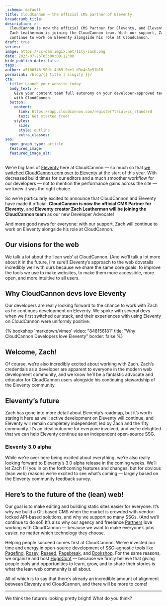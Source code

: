 ```yaml
---
_schema: default
title: CloudCannon — the official CMS partner of Eleventy
breadcrumb_title:
description: >-
  CloudCannon is now the official CMS Partner for Eleventy, and Eleventy creator
  Zach Leatherman is joining the CloudCannon team. With our support, Zach will
  continue to work on Eleventy alongside his role at CloudCannon.
draft: true
series:
image: https://cc-dam.imgix.net/11ty-zach.png
date: 2023-07-26T05:00:00+12:00
hide_publish_date: false
tags:
author: a5f00346-90df-4d69-9ce1-d9e4c8e51b10
permalink: /blog/{{ title | slugify }}/
cta:
  title: Launch your website today
  body_text: >-
    Give your content team full autonomy on your developer-approved tech stack
    with CloudCannon.
  button:
    content:
      link: https://app.cloudcannon.com/register?trial=cc_standard
      text: Get started free!
    styles:
      size:
      style: outline
      extra_classes:
seo:
  open_graph_type: article
  featured_image:
  featured_image_alt:
---
```

We’re big fans of <a target="_blank" rel="noopener" href="https://cloudcannon.com/eleventy-cms/">Eleventy</a> here at CloudCannon — so much so that <a target="_blank" rel="noopener" href="https://cloudcannon.com/blog/cloudcannon-com-is-now-built-with-eleventy/">we switched CloudCannon.com over to Eleventy </a>at the start of this year. With decreased build times for our editors and a much smoother workflow for our developers — not to mention the performance gains across the site — we knew it was the right choice.

So we’re particularly excited to announce that CloudCannon and Eleventy have made it official: **CloudCannon is now the official CMS Partner for Eleventy**, and **Eleventy creator Zach Leatherman will be joining the CloudCannon team** as our new Developer Advocate!

And more good news for everyone: with our support, Zach will continue to work on Eleventy alongside his role at CloudCannon.

## Our visions for the web

We talk a lot about the ‘lean web’ at CloudCannon. (And we’ll talk a lot more about it in the future, I’m sure!) Eleventy’s approach to the web dovetails incredibly well with ours because we share the same core goals: to improve the tools we use to make websites, to make them more accessible, more open, and more intuitive to all users.

## Why CloudCannon devs love Eleventy

Our developers are really looking forward to the chance to work with Zach as he continues development on Eleventy. We spoke with several devs when we first switched our stack, and their experiences with using Eleventy on CloudCannon were uniformly positive:

{% bookshop 'markdown/vimeo' video: "848156181" title: "Why CloudCannon Developers love Eleventy" border: false %}

## Welcome, Zach!

Of course, we’re also incredibly excited about working with Zach. Zach’s credentials as a developer are apparent to everyone in the modern web development community, and we know he’ll be a fantastic advocate and educator for CloudCannon users alongside his continuing stewardship of the Eleventy community.

## Eleventy’s future

Zach has gone into more detail about Eleventy’s roadmap, but it’s worth stating it here as well: active development on Eleventy will continue, and Eleventy will remain completely independent, led by Zach and the 11ty community. It’s an ideal outcome for everyone involved, and we’re delighted that we can help Eleventy continue as an independent open-source SSG.

### Eleventy 3.0 alpha

While we’re over here being excited about everything, we’re also really looking forward to Eleventy’s 3.0 alpha release in the coming weeks. We’ll let Zach fill you in on the forthcoming features and changes, but for obvious (lean web) reasons we’re excited to see what’s coming — largely based on the Eleventy community feedback survey.

## Here’s to the future of the (lean) web!

Our goal is to make editing and building static sites easier for everyone. It’s why we build a Git-based CMS when the market is crowded with vendor-locked API-based solutions, and why we support so many SSGs. (And we’ll continue to do so!) It’s also why our agency and freelance <a target="_blank" rel="noopener" href="https://cloudcannon.com/partner-program/">Partners</a> love working with CloudCannon — because we want to make everyone’s jobs easier, no matter which technology they choose.

Helping people succeed comes first at CloudCannon. We’ve invested our time and energy in open-source development of SSG-agnostic tools like <a target="_blank" rel="noopener" href="https://pagefind.app/">Pagefind</a>, [Rosey](https://rosey.app/), <a target="_blank" rel="noopener" href="https://reseed.app/">Reseed</a>, <a target="_blank" rel="noopener" href="https://github.com/CloudCannon/pagebreak">Pagebreak</a>, and <a target="_blank" rel="noopener" href="https://github.com/CloudCannon/bookshop">Bookshop</a>. For the same reasons, we organize and host <a target="_blank" rel="noopener" href="https://hugoconf.io">HugoConf</a> — because we firmly believe that giving people tools and opportunities to learn, grow, and to share their stories is what the lean web community is all about.

All of which is to say that there’s already an incredible amount of alignment between Eleventy and CloudCannon, and there will be more to come!

---

We think the future’s looking pretty bright! What do you think?